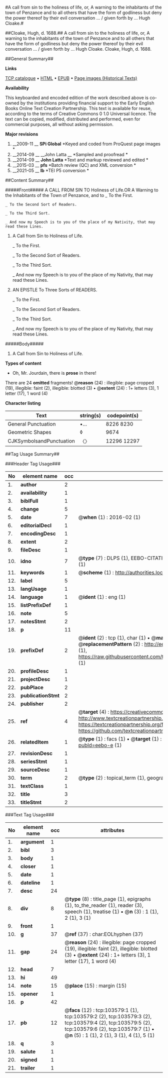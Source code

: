 #A call from sin to the holiness of life, or, A warning to the inhabitants of the town of Penzance and to all others that have the form of godliness but deny the power thereof by their evil conversation ... / given forth by ... Hugh Cloake.#

##Cloake, Hugh, d. 1688.##
A call from sin to the holiness of life, or, A warning to the inhabitants of the town of Penzance and to all others that have the form of godliness but deny the power thereof by their evil conversation ... / given forth by ... Hugh Cloake.
Cloake, Hugh, d. 1688.

##General Summary##

**Links**

[TCP catalogue](http://www.ota.ox.ac.uk/tcp/)  • 
[HTML](http://tei.it.ox.ac.uk/tcp/Texts-HTML/free/A33/A33472.html)  • 
[EPUB](http://tei.it.ox.ac.uk/tcp/Texts-EPUB/free/A33/A33472.epub) • 
[Page images (Historical Texts)](https://historicaltexts.jisc.ac.uk/eebo-15500926e)

**Availability**

This keyboarded and encoded edition of the work described above is co-owned by the
    institutions providing financial support to the Early English Books Online Text Creation
    Partnership. This text is available for reuse, according to the terms of  Creative Commons 0 1.0 Universal
    licence. The text can be copied, modified, distributed and performed, even for commercial
    purposes, all without asking permission.

**Major revisions**

1. __2009-11 __ __SPi Global__ *Keyed and coded from ProQuest page images *
1. __2014-09 __ __John Latta __ *Sampled and proofread *
1. __2014-09 __ __John Latta__ *Text and markup reviewed and edited *
1. __2015-03 __ __pfs__ *Batch review (QC) and XML conversion *
1. __2021-05 __ __lb__ *TEI P5 conversion *

##Content Summary##

#####Front#####
A CALL FROM SIN TO Holiness of Life.OR A Warning to the Inhabitants of the Town of Penzance, and to 
    _ To the First.

    _ To the Second Sort of Readers.

    _ To the Third Sort.

    _ And now my Speech is to you of the place of my Nativity, that may read these Lines.

1. A Call from Sin to Holiness of Life.

    _ To the First.

    _ To the Second Sort of Readers.

    _ To the Third Sort.

    _ And now my Speech is to you of the place of my Nativity, that may read these Lines.

1. AN EPISTLE To Three Sorts of READERS.

    _ To the First.

    _ To the Second Sort of Readers.

    _ To the Third Sort.

    _ And now my Speech is to you of the place of my Nativity, that may read these Lines.

#####Body#####

1. A Call from Sin to Holiness of Life.

**Types of content**

  * Oh, Mr. Jourdain, there is **prose** in there!

There are 24 **omitted** fragments! 
 @__reason__ (24) : illegible: page cropped (19), illegible: faint (2), illegible: blotted (3)  •  @__extent__ (24) : 1+ letters (3), 1 letter (17), 1 word (4)

**Character listing**


|Text|string(s)|codepoint(s)|
|---|---|---|
|General Punctuation|•…|8226 8230|
|Geometric Shapes|◊|9674|
|CJKSymbolsandPunctuation|〈〉|12296 12297|

##Tag Usage Summary##

###Header Tag Usage###

|No|element name|occ|attributes|
|---|---|---|---|
|1.|__author__|2||
|2.|__availability__|1||
|3.|__biblFull__|1||
|4.|__change__|5||
|5.|__date__|7| @__when__ (1) : 2016-02 (1)|
|6.|__editorialDecl__|1||
|7.|__encodingDesc__|1||
|8.|__extent__|2||
|9.|__fileDesc__|1||
|10.|__idno__|7| @__type__ (7) : DLPS (1), EEBO-CITATION (1), VID (1), EEBO-PROQUEST (1), STC (2), OCLC (1)|
|11.|__keywords__|1| @__scheme__ (1) : http://authorities.loc.gov/ (1)|
|12.|__label__|5||
|13.|__langUsage__|1||
|14.|__language__|1| @__ident__ (1) : eng (1)|
|15.|__listPrefixDef__|1||
|16.|__note__|5||
|17.|__notesStmt__|2||
|18.|__p__|11||
|19.|__prefixDef__|2| @__ident__ (2) : tcp (1), char (1)  •  @__matchPattern__ (2) : ([0-9\-]+):([0-9IVX]+) (1), (.+) (1)  •  @__replacementPattern__ (2) : http://eebo.chadwyck.com/downloadtiff?vid=$1&page=$2 (1), https://raw.githubusercontent.com/textcreationpartnership/Texts/master/tcpchars.xml#$1 (1)|
|20.|__profileDesc__|1||
|21.|__projectDesc__|1||
|22.|__pubPlace__|2||
|23.|__publicationStmt__|2||
|24.|__publisher__|2||
|25.|__ref__|4| @__target__ (4) : https://creativecommons.org/publicdomain/zero/1.0/ (1), http://www.textcreationpartnership.org/docs/. (1), https://textcreationpartnership.org/faq/#faq05 (1), https://github.com/textcreationpartnership (1)|
|26.|__relatedItem__|1| @__type__ (1) : facs (1)  •  @__target__ (1) : https://data.historicaltexts.jisc.ac.uk/view?pubId=eebo-e (1)|
|27.|__revisionDesc__|1||
|28.|__seriesStmt__|1||
|29.|__sourceDesc__|1||
|30.|__term__|2| @__type__ (2) : topical_term (1), geographic_name (1)|
|31.|__textClass__|1||
|32.|__title__|3||
|33.|__titleStmt__|2||


###Text Tag Usage###

|No|element name|occ|attributes|
|---|---|---|---|
|1.|__argument__|1||
|2.|__bibl__|3||
|3.|__body__|1||
|4.|__closer__|1||
|5.|__date__|1||
|6.|__dateline__|1||
|7.|__desc__|24||
|8.|__div__|8| @__type__ (8) : title_page (1), epigraphs (1), to_the_reader (1), reader (3), speech (1), treatise (1)  •  @__n__ (3) : 1 (1), 2 (1), 3 (1)|
|9.|__front__|1||
|10.|__g__|37| @__ref__ (37) : char:EOLhyphen (37)|
|11.|__gap__|24| @__reason__ (24) : illegible: page cropped (19), illegible: faint (2), illegible: blotted (3)  •  @__extent__ (24) : 1+ letters (3), 1 letter (17), 1 word (4)|
|12.|__head__|7||
|13.|__hi__|49||
|14.|__note__|15| @__place__ (15) : margin (15)|
|15.|__opener__|1||
|16.|__p__|42||
|17.|__pb__|12| @__facs__ (12) : tcp:103579:1 (1), tcp:103579:2 (2), tcp:103579:3 (2), tcp:103579:4 (2), tcp:103579:5 (2), tcp:103579:6 (2), tcp:103579:7 (1)  •  @__n__ (5) : 1 (1), 2 (1), 3 (1), 4 (1), 5 (1)|
|18.|__q__|3||
|19.|__salute__|1||
|20.|__signed__|1||
|21.|__trailer__|1||
